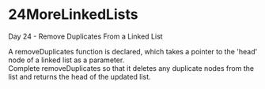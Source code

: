 # 24MoreLinkedLists
Day 24 - Remove Duplicates From a Linked List

A removeDuplicates function is declared, which takes a pointer to the 'head' node of a linked list as a parameter.  
Complete removeDuplicates so that it deletes any duplicate nodes from the list and returns the head of the updated list.


